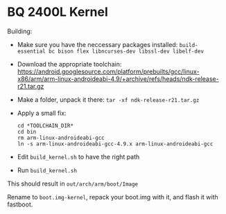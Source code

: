 BQ 2400L Kernel
===============

Building:
 - Make sure you have the neccessary packages installed: `build-essential bc bison flex libncurses-dev libssl-dev libelf-dev`
 - Download the appropriate toolchain: https://android.googlesource.com/platform/prebuilts/gcc/linux-x86/arm/arm-linux-androideabi-4.9/+archive/refs/heads/ndk-release-r21.tar.gz
 - Make a folder, unpack it there: `tar -xf ndk-release-r21.tar.gz`
 - Apply a small fix:

   ```
   cd *TOOLCHAIN_DIR*
   cd bin
   rm arm-linux-androideabi-gcc
   ln -s arm-linux-androideabi-gcc-4.9.x arm-linux-androideabi-gcc
   ```
 - Edit `build_kernel.sh` to have the right path
 - Run `build_kernel.sh`

This should result in `out/arch/arm/boot/Image`

Rename to `boot.img-kernel`, repack your boot.img with it, and flash it with fastboot.
